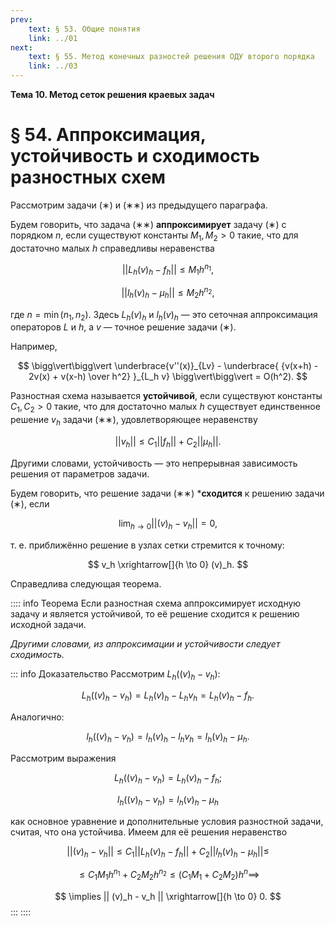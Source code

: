 ```yaml
---
prev:
    text: § 53. Общие понятия
    link: ../01
next:
    text: § 55. Метод конечных разностей решения ОДУ второго порядка
    link: ../03
---
```


**Тема 10. Метод сеток решения краевых задач**

# § 54. Аппроксимация, устойчивость и сходимость разностных схем

Рассмотрим задачи $(∗)$ и $(∗∗)$ из предыдущего параграфа.

Будем говорить, что задача $(∗∗)$ **аппроксимирует** задачу $(∗)$ с порядком $n$, если существуют константы $M_1, M_2 > 0$ такие, что для достаточно малых $h$ справедливы неравенства

$$
|| L_h (v)_h - f_h || \le M_1 h^{n_1},
$$

$$
|| l_h (v)_h - \mu_h || \le M_2 h^{n_2},
$$

где $n = \min(n_1, n_2)$. Здесь $L_h(v)_h$ и $l_h (v)_h$ — это сеточная аппроксимация операторов $L$ и $h$, а $v$ — точное решение задачи $(∗)$.

Например,

$$
\bigg\vert\bigg\vert \underbrace{v''(x)}_{Lv} - \underbrace{
    {v(x+h) - 2v(x) + v(x-h) \over h^2}
}_{L_h v} \bigg\vert\bigg\vert = O(h^2).
$$

Разностная схема называется **устойчивой**, если существуют константы $C_1, C_2 > 0$ такие, что для достаточно малых $h$ существует единственное решение $v_h$ задачи $(∗∗)$, удовлетворяющее неравенству

$$
||v_h|| \le C_1 ||f_h|| + C_2 ||\mu_h||.
$$

Другими словами, устойчивость — это непрерывная зависимость решения от параметров задачи.

Будем говорить, что решение задачи $(∗∗)$ ***сходится** к решению задачи $(∗)$, если

$$
\lim_{h \to 0} || (v)_h - v_h || = 0,
$$

т. е. приближённо решение в узлах сетки стремится к точному:

$$
v_h \xrightarrow[]{h \to 0} (v)_h.
$$

Справедлива следующая теорема.

:::: info Теорема
Если разностная схема аппроксимирует исходную задачу и является устойчивой, то её решение сходится к решению исходной задачи.

*Другими словами, из аппроксимации и устойчивости следует сходимость.*

::: info Доказательство
Рассмотрим $L_h ( (v)_h - v_h )$:

$$
L_h ( (v)_h - v_h ) = L_h (v)_h - L_h v_h = L_h (v)_h - f_h.
$$

Аналогично:

$$
l_h ( (v)_h - v_h ) = l_h (v)_h - l_h v_h = l_h (v)_h - \mu_h.
$$

Рассмотрим выражения

$$
L_h ( (v)_h - v_h ) = L_h (v)_h - f_h;
$$

$$
l_h ( (v)_h - v_h ) = l_h (v)_h - \mu_h
$$

как основное уравнение и дополнительные условия разностной задачи, считая, что она устойчива. Имеем для её решения неравенство

$$
|| (v)_h - v_h || \le C_1 || L_h (v)_h - f_h || + C_2 || l_h (v)_h - \mu_h || \le
$$

$$
\le C_1 M_1 h^{n_1} + C_2 M_2 h^{n_2} \le (C_1 M_1 + C_2 M_2) h^n \implies
$$

$$
\implies || (v)_h - v_h || \xrightarrow[]{h \to 0} 0.
$$
:::
::::